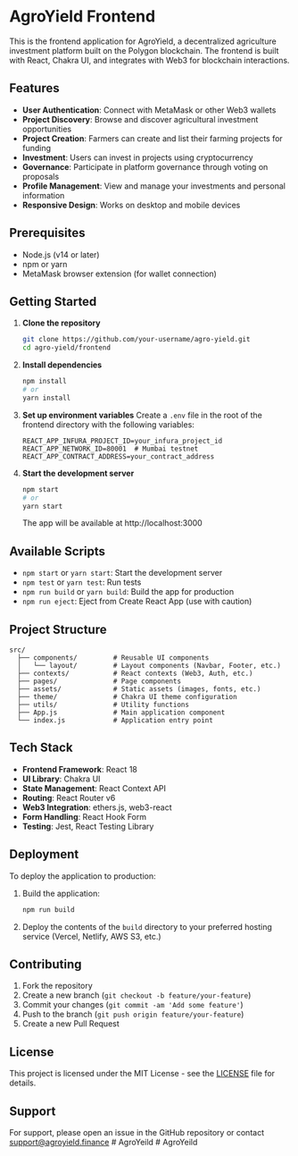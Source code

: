 # AgroYield Frontend

This is the frontend application for AgroYield, a decentralized agriculture investment platform built on the Polygon blockchain. The frontend is built with React, Chakra UI, and integrates with Web3 for blockchain interactions.

## Features

- **User Authentication**: Connect with MetaMask or other Web3 wallets
- **Project Discovery**: Browse and discover agricultural investment opportunities
- **Project Creation**: Farmers can create and list their farming projects for funding
- **Investment**: Users can invest in projects using cryptocurrency
- **Governance**: Participate in platform governance through voting on proposals
- **Profile Management**: View and manage your investments and personal information
- **Responsive Design**: Works on desktop and mobile devices

## Prerequisites

- Node.js (v14 or later)
- npm or yarn
- MetaMask browser extension (for wallet connection)

## Getting Started

1. **Clone the repository**
   ```bash
   git clone https://github.com/your-username/agro-yield.git
   cd agro-yield/frontend
   ```

2. **Install dependencies**
   ```bash
   npm install
   # or
   yarn install
   ```

3. **Set up environment variables**
   Create a `.env` file in the root of the frontend directory with the following variables:
   ```
   REACT_APP_INFURA_PROJECT_ID=your_infura_project_id
   REACT_APP_NETWORK_ID=80001  # Mumbai testnet
   REACT_APP_CONTRACT_ADDRESS=your_contract_address
   ```

4. **Start the development server**
   ```bash
   npm start
   # or
   yarn start
   ```
   The app will be available at http://localhost:3000

## Available Scripts

- `npm start` or `yarn start`: Start the development server
- `npm test` or `yarn test`: Run tests
- `npm run build` or `yarn build`: Build the app for production
- `npm run eject`: Eject from Create React App (use with caution)

## Project Structure

```
src/
  ├── components/         # Reusable UI components
  │   └── layout/         # Layout components (Navbar, Footer, etc.)
  ├── contexts/           # React contexts (Web3, Auth, etc.)
  ├── pages/              # Page components
  ├── assets/             # Static assets (images, fonts, etc.)
  ├── theme/              # Chakra UI theme configuration
  ├── utils/              # Utility functions
  ├── App.js              # Main application component
  └── index.js            # Application entry point
```

## Tech Stack

- **Frontend Framework**: React 18
- **UI Library**: Chakra UI
- **State Management**: React Context API
- **Routing**: React Router v6
- **Web3 Integration**: ethers.js, web3-react
- **Form Handling**: React Hook Form
- **Testing**: Jest, React Testing Library

## Deployment

To deploy the application to production:

1. Build the application:
   ```bash
   npm run build
   ```

2. Deploy the contents of the `build` directory to your preferred hosting service (Vercel, Netlify, AWS S3, etc.)

## Contributing

1. Fork the repository
2. Create a new branch (`git checkout -b feature/your-feature`)
3. Commit your changes (`git commit -am 'Add some feature'`)
4. Push to the branch (`git push origin feature/your-feature`)
5. Create a new Pull Request

## License

This project is licensed under the MIT License - see the [LICENSE](LICENSE) file for details.

## Support

For support, please open an issue in the GitHub repository or contact support@agroyield.finance
#   A g r o Y e i l d  
 #   A g r o Y e i l d  
 